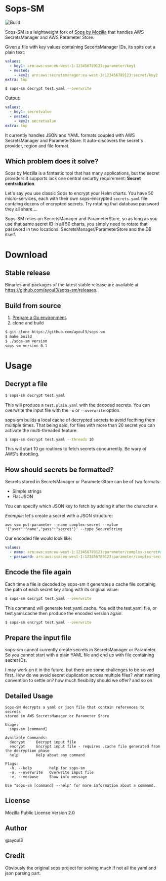 # Sops-SM
![Build](https://github.com/ayoul3/sops-sm/workflows/Go/badge.svg)

Sops-SM is a leightweight fork of [Sops by Mozilla](https://github.com/mozilla/sops) that handles AWS SecretsManager and AWS Parameter Store.

Given a file with key values containing SecertsManager IDs, its spits out a plain text:
```yaml
values:
  - key1: arn:aws:ssm:eu-west-1:123456789123:parameter/key1
  - nested:
    - key2: arn:aws:secretsmanager:eu-west-3:123456789123:secret/key2
extra: top
```
```bash
$ sops-sm decrypt test.yaml --overwrite
```
Output:
```yaml
values:
  - key1: secretvalue
  - nested:
    - key2: secretvalue
extra: top
```
It currently handles JSON and YAML formats coupled with AWS SecretsManager and ParameterStore. It auto-discovers the secret's provider, region and file format.

## Which problem does it solve?

Sops by Mozilla is a fantastic tool that has many applications, but the secret providers it supports lack one central securtiy requirement: **Secret centralization**.

Let's say you use classic Sops to encrypt your Helm charts. You have 50 micro-services, each with their own sops-encrypted `secrets.yaml` file containg dozens of encrypted secrets. Try rotating that database password they all share....

Sops-SM relies on SecretsManager and ParameterStore, so as long as you use that same secret ID in all 50 charts, you simply need to rotate that password in two locations: SecretsManager/ParameterStore and the DB itself.

# Download

## Stable release
Binaries and packages of the latest stable release are available at https://github.com/ayoul3/sops-sm/releases.

## Build from source
1. [Prepare a Go environment](https://golang.org/dl/).
2. clone and build
```zsh
$ git clone https://github.com/ayoul3/sops-sm
$ make build
$ ./sops-sm version
sops-sm version 0.1
```

# Usage
## Decrypt a file
```zsh
$ sops-sm decrypt test.yaml
```
This will produce a `test.plain.yaml` with the decoded secrets. You can overwrite the input file with the `-o` or `--overwrite` option.

sops-sm builds a local cache of decrypted secrets to avoid fecthing them multiple times. That being said, for files with more than 20 secret you can activate the multi-threaded feature:
```zsh
$ sops-sm decrypt test.yaml --threads 10
```
This will start 10 go routines to fetch secrets concurrently. Be wary of AWS's throttling.

## How should secrets be formatted?
Secrets stored in SecretsManager or ParameterStore can be of two formats:
* Simple strings
* Flat JSON

You can specify which JSON key to fetch by adding it after the character `#`.

*Example*: let's create a secret with a JSON structure:
```
aws ssm put-parameter --name complex-secret --value '{"user":"name","pass":"secret"}' --type SecureString
```
Our encoded file would look like:
```yaml
values:
  - name: arn:aws:ssm:eu-west-1:123456789123:parameter/complex-secret#user
  - password: arn:aws:ssm:eu-west-1:123456789123:parameter/complex-secret#pass
```

## Encode the file again
Each time a file is decoded by sops-sm it generates a cache file containig the path of each secret key along with its original value:
```zsh
$ sops-sm decrypt test.yaml --overwrite
```
This command will generate test.yaml.cache. You edit the test.yaml file, or test.yaml.cache then produce the encoded version again:
```zsh
$ sops-sm encrypt test.yaml --overwrite
```

## Prepare the input file
sops-sm cannot currently create secrets in SecretsManager or Parameter. So you cannot start with a plain YAML file and end up with file containing secret IDs.

I may work on it in the future, but there are some challenges to be solved first. How do we avoid secret duplication across multiple files? what naming convention to settle on? how much flexibility should we offer? and so on.

## Detailed Usage
```
Sops-SM decrypts a yaml or json file that contain references to secrets
stored in AWS SecretsManager or Parameter Store

Usage:
  sops-sm [command]

Available Commands:
  decrypt     Decrypt input file
  encrypt     Encrypt input file - requires .cache file generated from the decryption phase
  help        Help about any command

Flags:
  -h, --help        help for sops-sm
  -o, --overwrite   Overwrite input file
  -v, --verbose     Show info message

Use "sops-sm [command] --help" for more information about a command.
```

## License
Mozilla Public License Version 2.0

## Author
@ayoul3

## Credit
Obviously the original sops project for solving much if not all the yaml and json parsing part.